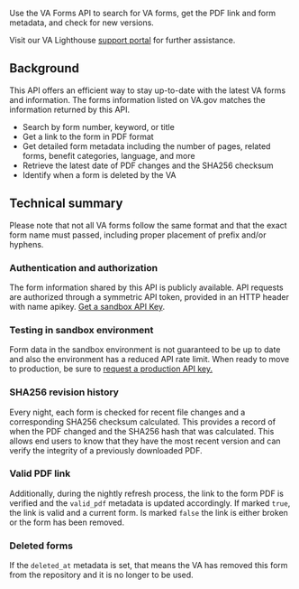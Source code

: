 Use the VA Forms API to search for VA forms, get the PDF link and form metadata, and check for new versions.

Visit our VA Lighthouse [support portal](https://developer.va.gov/support) for further assistance.

## Background
This API offers an efficient way to stay up-to-date with the latest VA forms and information. The forms information listed on VA.gov matches the information returned by this API.
- Search by form number, keyword, or title
- Get a link to the form in PDF format
- Get detailed form metadata including the number of pages, related forms, benefit categories, language, and more
- Retrieve the latest date of PDF changes and the SHA256 checksum
- Identify when a form is deleted by the VA

## Technical summary
Please note that not all
VA forms follow the same format and that the exact form name must passed, including proper placement of prefix and/or hyphens.
### Authentication and authorization
The form information shared by this API is publicly available.  API requests are authorized through a symmetric API token, provided in an HTTP header with name apikey. [Get a sandbox API Key](https://developer.va.gov/apply).

### Testing in sandbox environment
Form data in the sandbox environment is not guaranteed to be up to date and also the environment has a reduced API rate limit. When ready to move to production, be sure
to [request a production API key.](https://developer.va.gov/go-live)

### SHA256 revision history
Every night, each form is checked for recent file changes and a corresponding SHA256 checksum calculated. This provides a record of when the PDF changed and
the SHA256 hash that was calculated. This allows end users to know that they have the most recent version and can verify the integrity of a previously 
downloaded PDF.

### Valid PDF link
Additionally, during the nightly refresh process, the link to the form PDF is verified and the `valid_pdf` metadata is updated accordingly. If marked `true`, the link 
is valid and a current form. Is marked `false` the link is either broken or the form has been removed.

### Deleted forms
If the `deleted_at` metadata is set, that means the VA has removed this form from the repository and it is no longer to be used.
